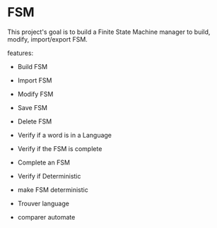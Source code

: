 # FSM
This project's goal is to build a Finite State Machine manager to build, modify, import/export FSM.

features:

 - Build FSM
 - Import FSM
 - Modify FSM
 - Save FSM
 - Delete FSM

 - Verify if a word is in a Language
 - Verify if the FSM is complete
 - Complete an FSM
 - Verify if Deterministic
 - make FSM deterministic

 - Trouver language
 - comparer automate
